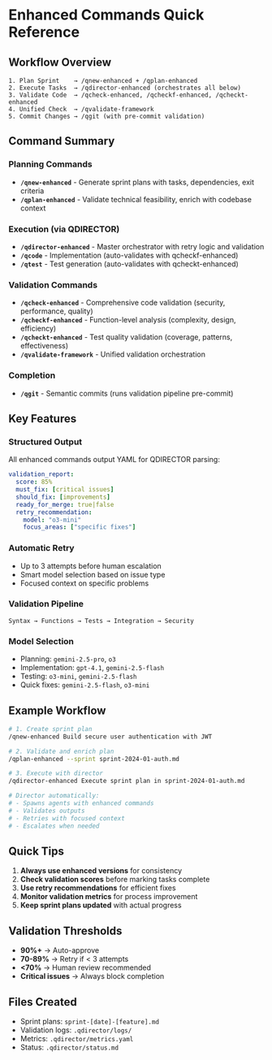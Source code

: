 # Enhanced Commands Quick Reference

## Workflow Overview

```
1. Plan Sprint    → /qnew-enhanced + /qplan-enhanced
2. Execute Tasks  → /qdirector-enhanced (orchestrates all below)
3. Validate Code  → /qcheck-enhanced, /qcheckf-enhanced, /qcheckt-enhanced
4. Unified Check  → /qvalidate-framework
5. Commit Changes → /qgit (with pre-commit validation)
```

## Command Summary

### Planning Commands

- **`/qnew-enhanced`** - Generate sprint plans with tasks, dependencies, exit
  criteria
- **`/qplan-enhanced`** - Validate technical feasibility, enrich with codebase
  context

### Execution (via QDIRECTOR)

- **`/qdirector-enhanced`** - Master orchestrator with retry logic and
  validation
- **`/qcode`** - Implementation (auto-validates with qcheckf-enhanced)
- **`/qtest`** - Test generation (auto-validates with qcheckt-enhanced)

### Validation Commands

- **`/qcheck-enhanced`** - Comprehensive code validation (security, performance,
  quality)
- **`/qcheckf-enhanced`** - Function-level analysis (complexity, design,
  efficiency)
- **`/qcheckt-enhanced`** - Test quality validation (coverage, patterns,
  effectiveness)
- **`/qvalidate-framework`** - Unified validation orchestration

### Completion

- **`/qgit`** - Semantic commits (runs validation pipeline pre-commit)

## Key Features

### Structured Output

All enhanced commands output YAML for QDIRECTOR parsing:

```yaml
validation_report:
  score: 85%
  must_fix: [critical issues]
  should_fix: [improvements]
  ready_for_merge: true|false
  retry_recommendation:
    model: "o3-mini"
    focus_areas: ["specific fixes"]
```

### Automatic Retry

- Up to 3 attempts before human escalation
- Smart model selection based on issue type
- Focused context on specific problems

### Validation Pipeline

```
Syntax → Functions → Tests → Integration → Security
```

### Model Selection

- Planning: `gemini-2.5-pro`, `o3`
- Implementation: `gpt-4.1`, `gemini-2.5-flash`
- Testing: `o3-mini`, `gemini-2.5-flash`
- Quick fixes: `gemini-2.5-flash`, `o3-mini`

## Example Workflow

```bash
# 1. Create sprint plan
/qnew-enhanced Build secure user authentication with JWT

# 2. Validate and enrich plan
/qplan-enhanced --sprint sprint-2024-01-auth.md

# 3. Execute with director
/qdirector-enhanced Execute sprint plan in sprint-2024-01-auth.md

# Director automatically:
# - Spawns agents with enhanced commands
# - Validates outputs
# - Retries with focused context
# - Escalates when needed
```

## Quick Tips

1. **Always use enhanced versions** for consistency
2. **Check validation scores** before marking tasks complete
3. **Use retry recommendations** for efficient fixes
4. **Monitor validation metrics** for process improvement
5. **Keep sprint plans updated** with actual progress

## Validation Thresholds

- **90%+** → Auto-approve
- **70-89%** → Retry if < 3 attempts
- **<70%** → Human review recommended
- **Critical issues** → Always block completion

## Files Created

- Sprint plans: `sprint-[date]-[feature].md`
- Validation logs: `.qdirector/logs/`
- Metrics: `.qdirector/metrics.yaml`
- Status: `.qdirector/status.md`
